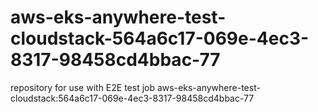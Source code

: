 # aws-eks-anywhere-test-cloudstack-564a6c17-069e-4ec3-8317-98458cd4bbac-77
repository for use with E2E test job aws-eks-anywhere-test-cloudstack:564a6c17-069e-4ec3-8317-98458cd4bbac-77
